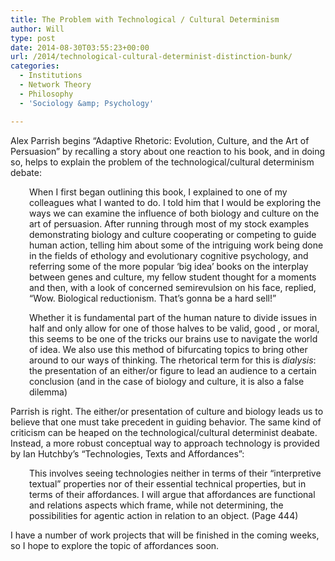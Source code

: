 ```yaml
---
title: The Problem with Technological / Cultural Determinism
author: Will
type: post
date: 2014-08-30T03:55:23+00:00
url: /2014/technological-cultural-determinist-distinction-bunk/
categories:
  - Institutions
  - Network Theory
  - Philosophy
  - 'Sociology &amp; Psychology'

---
```

Alex Parrish begins &#8220;Adaptive Rhetoric: Evolution, Culture, and the Art of Persuasion&#8221; by recalling a story about one reaction to his book, and in doing so, helps to explain the problem of the technological/cultural determinism debate:

<p style="padding-left: 30px;">
  When I first began outlining this book, I explained to one of my colleagues what I wanted to do. I told him that I would be exploring the ways we can examine the influence of both biology and culture on the art of persuasion. After running through most of my stock examples demonstrating biology and culture cooperating or competing to guide human action, telling him about some of the intriguing work being done in the fields of ethology and evolutionary cognitive psychology, and referring some of the more popular &#8216;big idea&#8217; books on the interplay between genes and culture, my fellow student thought for a moments and then, with a look of concerned semirevulsion on his face, replied, &#8220;Wow. Biological reductionism. That&#8217;s gonna be a hard sell!&#8221;
</p>

<p style="padding-left: 30px;">
  Whether it is fundamental part of the human nature to divide issues in half and only allow for one of those halves to be valid, good , or moral, this seems to be one of the tricks our brains use to navigate the world of idea. We also use this method of bifurcating topics to bring other around to our ways of thinking. The rhetorical term for this is <em>dialysis</em>: the presentation of an either/or figure to lead an audience to a certain conclusion (and in the case of biology and culture, it is also a false dilemma)
</p>

Parrish is right. The either/or presentation of culture and biology leads us to believe that one must take precedent in guiding behavior. The same kind of criticism can be heaped on the technological/cultural determinist deabate. Instead, a more robust conceptual way to approach technology is provided by Ian Hutchby&#8217;s &#8220;Technologies, Texts and Affordances&#8221;:

<p style="padding-left: 30px;">
  This involves seeing technologies neither in terms of their &#8220;interpretive textual&#8221; properties nor of their essential technical properties, but in terms of their affordances. I will argue that affordances are functional and relations aspects which frame, while not determining, the possibilities for agentic action in relation to an object. (Page 444)
</p>

I have a number of work projects that will be finished in the coming weeks, so I hope to explore the topic of affordances soon.